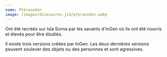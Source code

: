 ```yaml
---
name: Ptéranodon
image: /images/dinosaures-js3/pteranodon.webp
---
```

Ont été recréés sur Isla Sorna par les savants d'InGen où ils ont été nourris et élevés pour être étudiés.

Il existe trois versions créées par InGen. Les deux dernières versions peuvent soulever des objets ou des personnes et sont agressives.